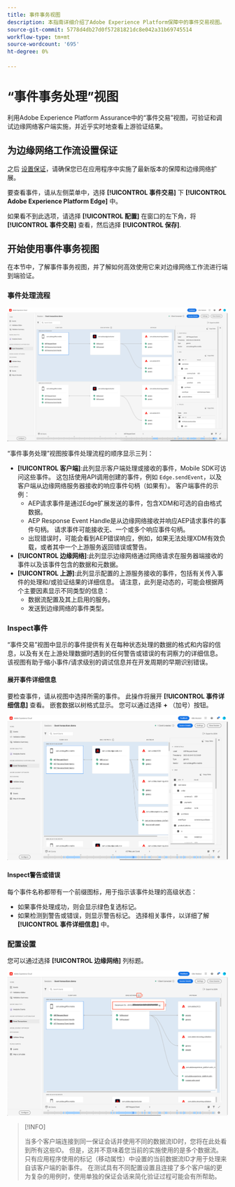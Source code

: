 ```yaml
---
title: 事件事务视图
description: 本指南详细介绍了Adobe Experience Platform保障中的事件交易视图。
source-git-commit: 5778d4db27d0f57281821dc8e042a31b69745514
workflow-type: tm+mt
source-wordcount: '695'
ht-degree: 0%

---
```



# “事件事务处理”视图

利用Adobe Experience Platform Assurance中的“事件交易”视图，可验证和调试边缘网络客户端实施，并近乎实时地查看上游验证结果。

## 为边缘网络工作流设置保证

之后 [设置保证](../tutorials/implement-assurance.md)，请确保您已在应用程序中实施了最新版本的保障和边缘网络扩展。

要查看事件，请从左侧菜单中，选择 **[!UICONTROL 事件交易]** 下 **[!UICONTROL Adobe Experience Platform Edge]** 中。

如果看不到此选项，请选择 **[!UICONTROL 配置]** 在窗口的左下角，将 **[!UICONTROL 事件交易]** 查看，然后选择 **[!UICONTROL 保存]**.

## 开始使用事件事务视图

在本节中，了解事件事务视图，并了解如何高效使用它来对边缘网络工作流进行端到端验证。

### 事件处理流程

![事件事务视图](./images/event-transactions/event-transactions-view.png)

“事件事务处理”视图按事件处理流程的顺序显示三列：

- **[!UICONTROL 客户端]**:此列显示客户端处理或接收的事件，Mobile SDK可访问这些事件。 这包括使用API调用创建的事件，例如 `Edge.sendEvent`，以及客户端从边缘网络服务器接收的响应事件句柄（如果有）。 客户端事件的示例：
   - AEP请求事件是通过Edge扩展发送的事件，包含XDM和可选的自由格式数据。
   - AEP Response Event Handle是从边缘网络接收并响应AEP请求事件的事件句柄。 请求事件可能接收无、一个或多个响应事件句柄。
   - 出现错误时，可能会看到AEP错误响应，例如，如果无法处理XDM有效负载，或者其中一个上游服务返回错误或警告。
- **[!UICONTROL 边缘网络]**:此列显示边缘网络通过网络请求在服务器端接收的事件以及该事件包含的数据和元数据。
- **[!UICONTROL 上游]**:此列显示配置的上游服务接收的事件，包括有关传入事件的处理和/或验证结果的详细信息。
请注意，此列是动态的，可能会根据两个主要因素显示不同类型的信息：
   - 数据流配置及其上启用的服务。
   - 发送到边缘网络的事件类型。

### Inspect事件

“事件交易”视图中显示的事件提供有关在每种状态处理的数据的格式和内容的信息，以及有关在上游处理数据时遇到的任何警告或错误的有洞察力的详细信息。 该视图有助于缩小事件/请求级别的调试信息并在开发周期的早期识别错误。

#### 展开事件详细信息

要检查事件，请从视图中选择所需的事件。 此操作将展开 **[!UICONTROL 事件详细信息]** 查看。
嵌套数据以树格式显示。 您可以通过选择 **+** （加号）按钮。

![事件详细信息](./images/event-transactions/event-details.png)

#### Inspect警告或错误

每个事件名称都带有一个前缀图标，用于指示该事件处理的高级状态：

- 如果事件处理成功，则会显示绿色复选标记。
- 如果检测到警告或错误，则显示警告标记。 选择相关事件，以详细了解 **[!UICONTROL 事件详细信息]** 中。

### 配置设置

您可以通过选择 **[!UICONTROL 边缘网络]** 列标题。

![显示数据流ID](./images/event-transactions/show-datastream-id.png)

>[!INFO]
>
>当多个客户端连接到同一保证会话并使用不同的数据流ID时，您将在此处看到所有这些ID。 但是，这并不意味着您当前的实施使用的是多个数据流。 只有应用程序使用的标记（移动属性）中设置的当前数据流ID才用于处理来自该客户端的新事件。 在测试具有不同配置设置且连接了多个客户端的更为复杂的用例时，使用单独的保证会话来简化验证过程可能会有所帮助。
